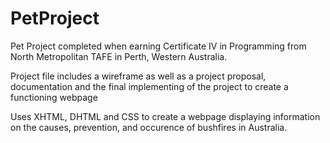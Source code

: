 # PetProject

Pet Project completed when earning Certificate IV in Programming from North Metropolitan TAFE in Perth, Western Australia.

Project file includes a wireframe as well as a project proposal, documentation and the final implementing of the project to 
create a functioning webpage

Uses XHTML, DHTML and CSS to create a webpage displaying information on the causes, prevention, and occurence of bushfires
in Australia.

